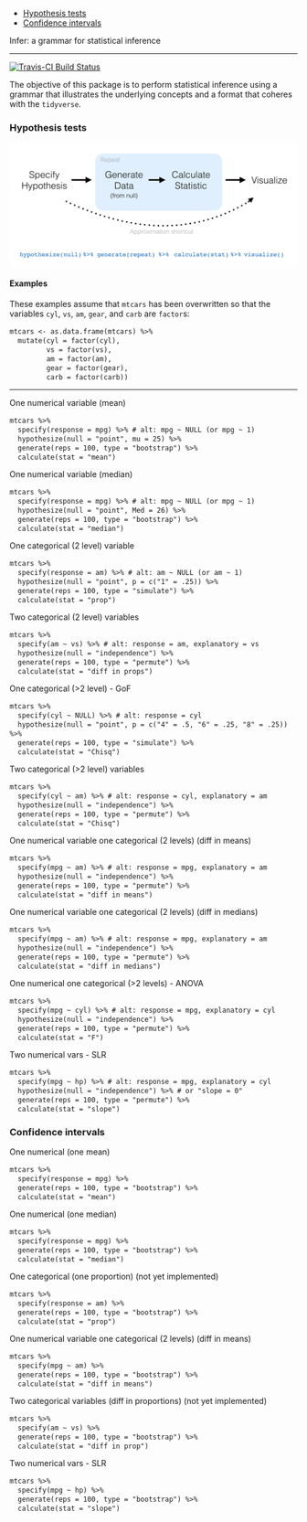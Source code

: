 
-   [Hypothesis tests](#hypothesis-tests)
-   [Confidence intervals](#confidence-intervals)

Infer: a grammar for statistical inference

------------------------------------------------------------------------

[![Travis-CI Build Status](https://travis-ci.org/andrewpbray/infer.svg?branch=master)](https://travis-ci.org/andrewpbray/infer)

The objective of this package is to perform statistical inference using a grammar that illustrates the underlying concepts and a format that coheres with the `tidyverse`.

### Hypothesis tests

![h-test diagram](figs/ht-diagram.png)

#### Examples

These examples assume that `mtcars` has been overwritten so that the variables `cyl`, `vs`, `am`, `gear`, and `carb` are `factor`s:

    mtcars <- as.data.frame(mtcars) %>%
      mutate(cyl = factor(cyl),
             vs = factor(vs),
             am = factor(am),
             gear = factor(gear),
             carb = factor(carb))

------------------------------------------------------------------------

One numerical variable (mean)

    mtcars %>%
      specify(response = mpg) %>% # alt: mpg ~ NULL (or mpg ~ 1)
      hypothesize(null = "point", mu = 25) %>% 
      generate(reps = 100, type = "bootstrap") %>% 
      calculate(stat = "mean")

One numerical variable (median)

    mtcars %>%
      specify(response = mpg) %>% # alt: mpg ~ NULL (or mpg ~ 1)
      hypothesize(null = "point", Med = 26) %>% 
      generate(reps = 100, type = "bootstrap") %>% 
      calculate(stat = "median")

One categorical (2 level) variable

    mtcars %>%
      specify(response = am) %>% # alt: am ~ NULL (or am ~ 1)
      hypothesize(null = "point", p = c("1" = .25)) %>% 
      generate(reps = 100, type = "simulate") %>% 
      calculate(stat = "prop")

Two categorical (2 level) variables

    mtcars %>%
      specify(am ~ vs) %>% # alt: response = am, explanatory = vs
      hypothesize(null = "independence") %>%
      generate(reps = 100, type = "permute") %>%
      calculate(stat = "diff in props")

One categorical (&gt;2 level) - GoF

    mtcars %>%
      specify(cyl ~ NULL) %>% # alt: response = cyl
      hypothesize(null = "point", p = c("4" = .5, "6" = .25, "8" = .25)) %>%
      generate(reps = 100, type = "simulate") %>%
      calculate(stat = "Chisq")

Two categorical (&gt;2 level) variables

    mtcars %>%
      specify(cyl ~ am) %>% # alt: response = cyl, explanatory = am
      hypothesize(null = "independence") %>%
      generate(reps = 100, type = "permute") %>%
      calculate(stat = "Chisq")

One numerical variable one categorical (2 levels) (diff in means)

    mtcars %>%
      specify(mpg ~ am) %>% # alt: response = mpg, explanatory = am
      hypothesize(null = "independence") %>%
      generate(reps = 100, type = "permute") %>%
      calculate(stat = "diff in means")

One numerical variable one categorical (2 levels) (diff in medians)

    mtcars %>%
      specify(mpg ~ am) %>% # alt: response = mpg, explanatory = am
      hypothesize(null = "independence") %>%
      generate(reps = 100, type = "permute") %>%
      calculate(stat = "diff in medians")

One numerical one categorical (&gt;2 levels) - ANOVA

    mtcars %>%
      specify(mpg ~ cyl) %>% # alt: response = mpg, explanatory = cyl
      hypothesize(null = "independence") %>%
      generate(reps = 100, type = "permute") %>%
      calculate(stat = "F")

Two numerical vars - SLR

    mtcars %>%
      specify(mpg ~ hp) %>% # alt: response = mpg, explanatory = cyl
      hypothesize(null = "independence") %>% # or "slope = 0"
      generate(reps = 100, type = "permute") %>%
      calculate(stat = "slope")

### Confidence intervals

One numerical (one mean)

    mtcars %>%
      specify(response = mpg) %>%
      generate(reps = 100, type = "bootstrap") %>%
      calculate(stat = "mean")

One numerical (one median)

    mtcars %>%
      specify(response = mpg) %>%
      generate(reps = 100, type = "bootstrap") %>%
      calculate(stat = "median")

One categorical (one proportion) (not yet implemented)

    mtcars %>%
      specify(response = am) %>%
      generate(reps = 100, type = "bootstrap") %>%
      calculate(stat = "prop")

One numerical variable one categorical (2 levels) (diff in means)

    mtcars %>%
      specify(mpg ~ am) %>%
      generate(reps = 100, type = "bootstrap") %>%
      calculate(stat = "diff in means")

Two categorical variables (diff in proportions) (not yet implemented)

    mtcars %>%
      specify(am ~ vs) %>%
      generate(reps = 100, type = "bootstrap") %>%
      calculate(stat = "diff in prop")

Two numerical vars - SLR

    mtcars %>%
      specify(mpg ~ hp) %>% 
      generate(reps = 100, type = "bootstrap") %>%
      calculate(stat = "slope")
